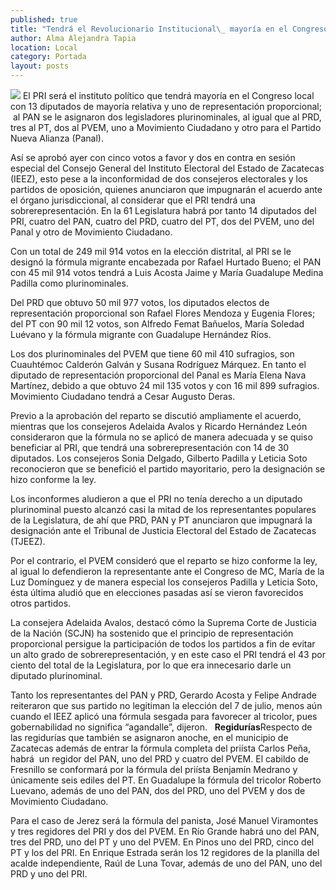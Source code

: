 ```yaml
---
published: true
title: "Tendrá el Revolucionario Institucional\_ mayoría en el Congreso del estado"
author: Alma Alejandra Tapia
location: Local
category: Portada
layout: posts
---
```


![](http://i.imgur.com/yscWtz2m.jpg)
El PRI será el instituto político que tendrá mayoría en el Congreso local con 13 diputados de mayoría relativa y uno de representación proporcional;  al PAN se le asignaron dos legisladores plurinominales, al igual que al PRD, tres al PT, dos al PVEM, uno a Movimiento Ciudadano y otro para el Partido Nueva Alianza (Panal).

Así se aprobó ayer con cinco votos a favor y dos en contra en sesión especial del Consejo General del Instituto Electoral del Estado de Zacatecas (IEEZ), esto pese a la inconformidad de dos consejeros electorales y los partidos de oposición, quienes anunciaron que impugnarán el acuerdo ante el órgano jurisdiccional, al considerar que el PRI tendrá una sobrerepresentación.
En la 61 Legislatura habrá por tanto 14 diputados del PRI, cuatro del PAN, cuatro del PRD, cuatro del PT, dos del PVEM, uno del Panal y otro de Movimiento Ciudadano.

Con un total de 249 mil 914 votos en la elección distrital, al PRI se le designó la fórmula migrante encabezada por Rafael Hurtado Bueno; el PAN con 45 mil 914 votos tendrá a Luis Acosta Jaime y María Guadalupe Medina Padilla como plurinominales.

Del PRD que obtuvo 50 mil 977 votos, los diputados electos de representación proporcional son Rafael Flores Mendoza y Eugenia Flores; del PT con 90 mil 12 votos, son Alfredo Femat Bañuelos, María Soledad Luévano y la fórmula migrante con Guadalupe Hernández Ríos.

Los dos plurinominales del PVEM que tiene 60 mil 410 sufragios, son Cuauhtémoc Calderón Galván y Susana Rodríguez Márquez. En tanto el diputado de representación proporcional del Panal es María Elena Nava Martínez, debido a que obtuvo 24 mil 135 votos y con 16 mil 899 sufragios. Movimiento Ciudadano tendrá a Cesar Augusto Deras.

Previo a la aprobación del reparto se discutió ampliamente el acuerdo, mientras que los consejeros Adelaida Avalos y Ricardo Hernández León consideraron que la fórmula no se aplicó de manera adecuada y se quiso beneficiar al PRI, que tendrá una sobrerepresentación con 14 de 30 diputados. Los consejeros Sonia Delgado, Gilberto Padilla y Leticia Soto reconocieron que se benefició el partido mayoritario, pero la designación se hizo conforme la ley.

Los inconformes aludieron a que el PRI no tenía derecho a un diputado plurinominal puesto alcanzó casi la mitad de los representantes populares de la Legislatura, de ahí que PRD, PAN y PT anunciaron que impugnará la designación ante el Tribunal de Justicia Electoral del Estado de Zacatecas (TJEEZ).

Por el contrario, el PVEM consideró que el reparto se hizo conforme la ley, al igual lo defendieron la representante ante el Congreso de MC, María de la Luz Domínguez y de manera especial los consejeros Padilla y Leticia Soto, ésta última aludió que en elecciones pasadas así se vieron favorecidos otros partidos.

La consejera Adelaida Avalos, destacó cómo la Suprema Corte de Justicia de la Nación (SCJN) ha sostenido que el principio de representación proporcional persigue la participación de todos los partidos a fin de evitar un alto grado de sobrerepresentación, y en este caso el PRI tendrá el 43 por ciento del total de la Legislatura, por lo que era innecesario darle un diputado plurinominal.

Tanto los representantes del PAN y PRD, Gerardo Acosta y Felipe Andrade reiteraron que sus partido no legitiman la elección del 7 de julio, menos aún cuando el IEEZ aplicó una fórmula sesgada para favorecer al tricolor, pues gobernabilidad no significa “agandalle”, dijeron.
 
**Regidurías**Respecto de las regidurías que también se asignaron anoche, en el municipio de Zacatecas además de entrar la fórmula completa del priísta Carlos Peña, habrá  un regidor del PAN, uno del PRD y cuatro del PVEM.
El cabildo de Fresnillo se conformará por la fórmula del priísta Benjamín Medrano y únicamente seis ediles del PT. En Guadalupe la fórmula del tricolor Roberto Luevano, además de uno del PAN, dos del PRD, uno del PVEM y dos de Movimiento Ciudadano.

Para el caso de Jerez será la fórmula del panista, José Manuel Viramontes y tres regidores del PRI y dos del PVEM. En Río Grande habrá uno del PAN, tres del PRD, uno del PT y uno del PVEM. En Pinos uno del PRD, cinco del PT y los del PRI.
En Enrique Estrada serán los 12 regidores de la planilla del acalde independiente, Raúl de Luna Tovar, además de uno del PAN, uno del PRD y uno del PRI.
